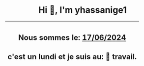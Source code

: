 <h1 align='center'>Hi 👋, I'm yhassanige1</h1>
<div align='center'>

|<h2 align='center'>Nous sommes le: <u>17/06/2024</u></h2><h2 align='center'>c'est un lundi et je suis au: 🏢 travail.</h2>|
|---
</div>